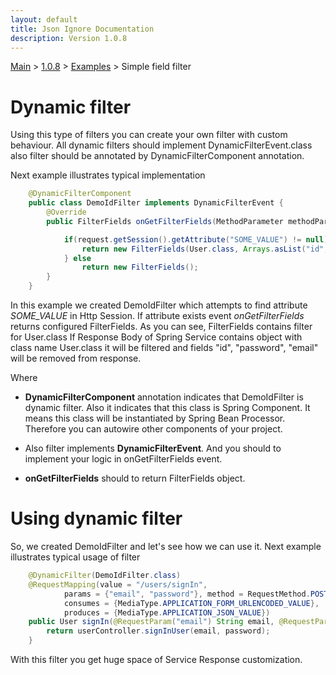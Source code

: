 ```yaml
---
layout: default
title: Json Ignore Documentation
description: Version 1.0.8
---
```


[Main](../../../index.MD) > [1.0.8](../../index.MD) >  [Examples](../index.MD) > Simple field filter

# Dynamic filter
Using this type of filters you can create your own filter with custom behaviour.
All dynamic filters should implement DynamicFilterEvent.class also filter should be 
annotated by DynamicFilterComponent annotation. 

Next example illustrates typical implementation

```java
    @DynamicFilterComponent
    public class DemoIdFilter implements DynamicFilterEvent {
        @Override
        public FilterFields onGetFilterFields(MethodParameter methodParameter, RequestSession request) {

            if(request.getSession().getAttribute("SOME_VALUE") != null) {
                return new FilterFields(User.class, Arrays.asList("id", "password", "email"));
            } else
                return new FilterFields();
        }
    }
```
In this example we created DemoIdFilter which attempts to find attribute *SOME_VALUE* in Http Session.
If attribute exists event *onGetFilterFields* returns configured FilterFields. As you can see, FilterFields contains filter for User.class
If Response Body of Spring Service contains object with class name User.class it will be filtered and fields "id", "password", "email" will
be removed from response.

Where
  * **DynamicFilterComponent** annotation indicates that DemoIdFilter is dynamic filter.
  Also it indicates that this class is Spring Component. 
  It means this class will be instantiated by Spring Bean Processor.
  Therefore you can autowire other components of your project.
  
  * Also filter implements **DynamicFilterEvent**. And you should to implement your logic in onGetFilterFields event.
  
  * **onGetFilterFields** should to return FilterFields object.

# Using dynamic filter
So, we created DemoIdFilter and let's see how we can use it. Next example illustrates typical usage of filter

```java
    @DynamicFilter(DemoIdFilter.class)
    @RequestMapping(value = "/users/signIn",
            params = {"email", "password"}, method = RequestMethod.POST,
            consumes = {MediaType.APPLICATION_FORM_URLENCODED_VALUE},
            produces = {MediaType.APPLICATION_JSON_VALUE})            
    public User signIn(@RequestParam("email") String email, @RequestParam("password") String password) {
        return userController.signInUser(email, password);
    }    
```

With this filter you get huge space of Service Response customization.